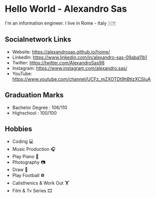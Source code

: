 # Hello World - Alexandro Sas
I'm an information engineer. I live in Rome - Italy :it:

## Socialnetwork Links
* Website: https://alexandrosas.github.io/home/
* LinkedIn: https://www.linkedin.com/in/alexandro-sas-09aba11b1
* Twitter: https://twitter.com/AlexandroSas98
* Instagram: https://www.instagram.com/alexandro.sas/
* YouTube: https://www.youtube.com/channel/UCFz_mZXOTDt9hBtlzXCSluA
## Graduation Marks
* Bachelor Degree : 106/110
* Highschool : 100/100

## Hobbies
* Coding :computer:
* Music Production :headphones:
* Play Piano :musical_keyboard:
* Photography :camera:
* Draw :art:
* Play Football :soccer:
* Calisthenics & Work Out :weight_lifting:
* Film & Tv Series :film_strip:
